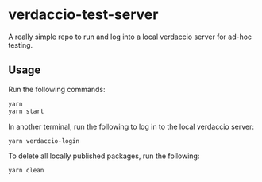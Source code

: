 # verdaccio-test-server

A really simple repo to run and log into a local verdaccio server for ad-hoc testing.

## Usage

Run the following commands:
```bash
yarn
yarn start
```
In another terminal, run the following to log in to the local verdaccio server:

```bash
yarn verdaccio-login
```

To delete all locally published packages, run the following:

```bash
yarn clean
```

